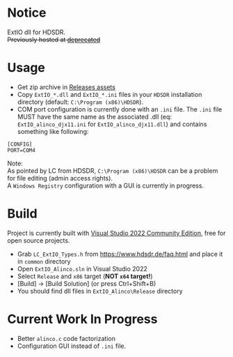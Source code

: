 # Notice
ExtIO dll for HDSDR.  
~~Previously hosted at [deprecated](http://scirocco.pagesperso-orange.fr/hdsdr/)~~

# Usage
- Get zip archive in [Releases assets](https://github.com/Quadricopter/ExtIO_Alinco/releases)
- Copy `ExtIO_*.dll` and `ExtIO_*.ini` files in your `HDSDR` installation directory (default: `C:\Program (x86)\HDSDR`).  
- COM port configuration is currently done with an `.ini` file. The `.ini` file MUST have the same name as the associated .dll (eq: `ExtIO_alinco_djx11.ini` for `ExtIO_alinco_djx11.dll`) and contains something like following:
```
[CONFIG]
PORT=COM4
```

Note:  
As pointed by LC from HDSDR, `C:\Program (x86)\HDSDR` can be a problem for file editing (admin access rights).  
A `Windows Registry` configuration with a GUI is currently in progress.

# Build
Project is currently built with [Visual Studio 2022 Community Edition](https://visualstudio.microsoft.com/), free for open source projects.  
- Grab `LC_ExtIO_Types.h` from https://www.hdsdr.de/faq.html and place it in `common` directory
- Open `ExtIO_Alinco.sln` in Visual Studio 2022
- Select `Release` and `x86` target (**NOT `x64` target!**)
- [Build] -> [Build Solution] (or press Ctrl+Shift+B)
- You should find dll files in `ExtIO_Alinco\Release` directory

# Current Work In Progress
- Better `alinco.c` code factorization
- Configuration GUI instead of `.ini` file.
